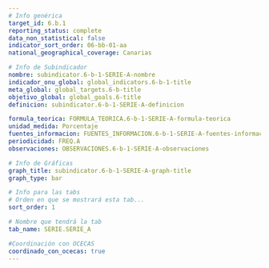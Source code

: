 ```yaml
---
# Info genérica
target_id: 6.b.1
reporting_status: complete
data_non_statistical: false
indicator_sort_order: 06-bb-01-aa
national_geographical_coverage: Canarias

# Info de Subindicador
nombre: subindicator.6-b-1-SERIE-A-nombre
indicador_onu_global: global_indicators.6-b-1-title
meta_global: global_targets.6-b-title
objetivo_global: global_goals.6-title
definicion: subindicator.6-b-1-SERIE-A-definicion

formula_teorica: FORMULA_TEORICA.6-b-1-SERIE-A-formula-teorica
unidad_medida: Porcentaje
fuentes_informacion: FUENTES_INFORMACION.6-b-1-SERIE-A-fuentes-informacion
periodicidad: FREQ.A
observaciones: OBSERVACIONES.6-b-1-SERIE-A-observaciones

# Info de Gráficas
graph_title: subindicator.6-b-1-SERIE-A-graph-title
graph_type: bar

# Info para las tabs
# Orden en que se mostrará esta tab...
sort_order: 1

# Nombre que tendrá la tab
tab_name: SERIE.SERIE_A

#Coordinación con OCECAS
coordinado_con_ocecas: true
---
```


